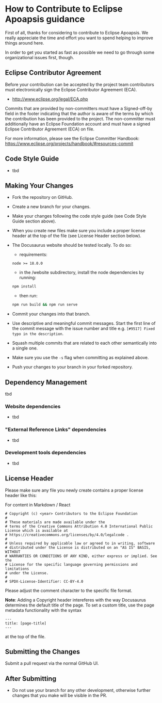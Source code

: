 # How to Contribute to Eclipse Apoapsis guidance

First of all, thanks for considering to contribute to Eclipse Apoapsis. We really
appreciate the time and effort you want to spend helping to improve things around here.

In order to get you started as fast as possible we need to go through some organizational issues first, though.

## Eclipse Contributor Agreement

Before your contribution can be accepted by the project team contributors must
electronically sign the Eclipse Contributor Agreement (ECA).

* http://www.eclipse.org/legal/ECA.php

Commits that are provided by non-committers must have a Signed-off-by field in
the footer indicating that the author is aware of the terms by which the
contribution has been provided to the project. The non-committer must
additionally have an Eclipse Foundation account and must have a signed Eclipse
Contributor Agreement (ECA) on file.

For more information, please see the Eclipse Committer Handbook:
https://www.eclipse.org/projects/handbook/#resources-commit

## Code Style Guide
* tbd

## Making Your Changes

* Fork the repository on GitHub.
* Create a new branch for your changes.
* Make your changes following the code style guide (see Code Style Guide section above).
* When you create new files make sure you include a proper license header at the top of the file (see License Header section below).
* The Docusaurus website should be tested locally. To do so:
  * requirements:

  ```text
  node >= 18.0.0
  ```

  * in the /website subdirectory, install the node dependencies by running:

  ```bash
  npm install
  ```

  * then run:

  ```bash
  npm run build && npm run serve
  ```

* Commit your changes into that branch.
* Use descriptive and meaningful commit messages. Start the first line of the commit message with the issue number and title e.g. `[#9517] Fixed typo in the description`.
* Squash multiple commits that are related to each other semantically into a single one.
* Make sure you use the `-s` flag when committing as explained above.
* Push your changes to your branch in your forked repository.

## Dependency Management

tbd

### Website dependencies
* tbd

### "External Reference Links" dependencies
* tbd

### Development tools dependencies
* tbd

## License Header

Please make sure any file you newly create contains a proper license header like this:

For content in Markdown / React
```
# Copyright (c) <year> Contributors to the Eclipse Foundation
#
# These materials are made available under the
# terms of the Creative Commons Attribution 4.0 International Public License which is available at
# https://creativecommons.org/licenses/by/4.0/legalcode .
#
# Unless required by applicable law or agreed to in writing, software
# distributed under the License is distributed on an "AS IS" BASIS, WITHOUT
# WARRANTIES OR CONDITIONS OF ANY KIND, either express or implied. See the
# License for the specific language governing permissions and limitations
# under the License.
#
# SPDX-License-Identifier: CC-BY-4.0
```
Please adjust the comment character to the specific file format.

**Note**: Adding a Copyright header intereferes with the way Docusaurus determines the default title of the page.
To set a custom title, use the page metadata functionality with the syntax

```text
---
title: [page-title]
---
```

at the top of the file.

## Submitting the Changes

Submit a pull request via the normal GitHub UI.

## After Submitting

* Do not use your branch for any other development, otherwise further changes that you make will be visible in the PR.